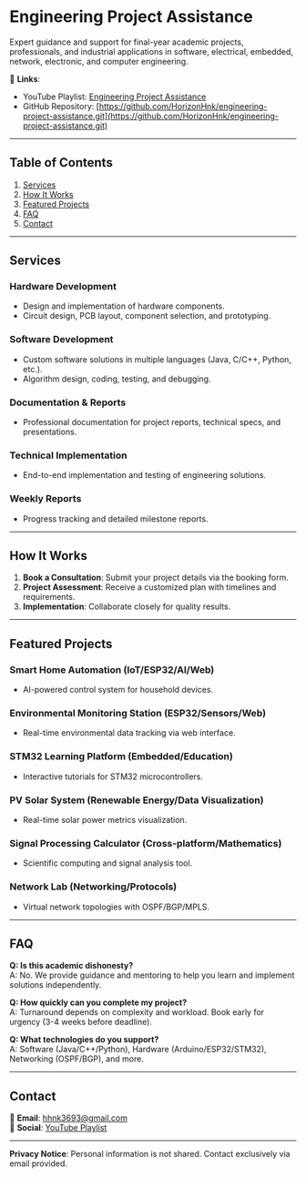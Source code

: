 # Engineering Project Assistance

Expert guidance and support for final-year academic projects, professionals, and industrial applications in software, electrical, embedded, network, electronic, and computer engineering.

🔗 **Links**:
- YouTube Playlist: [Engineering Project Assistance](https://www.youtube.com/playlist?list=PLrZbkNpNVSwyFKBWqtk3LRIRVwC0O6Idn)
- GitHub Repository: [https://github.com/HorizonHnk/engineering-project-assistance.git](https://github.com/HorizonHnk/engineering-project-assistance.git)

---

## Table of Contents
1. [Services](#services)
2. [How It Works](#how-it-works)
3. [Featured Projects](#featured-projects)
4. [FAQ](#faq)
5. [Contact](#contact)

---

## Services
### Hardware Development
- Design and implementation of hardware components.
- Circuit design, PCB layout, component selection, and prototyping.

### Software Development
- Custom software solutions in multiple languages (Java, C/C++, Python, etc.).
- Algorithm design, coding, testing, and debugging.

### Documentation & Reports
- Professional documentation for project reports, technical specs, and presentations.

### Technical Implementation
- End-to-end implementation and testing of engineering solutions.

### Weekly Reports
- Progress tracking and detailed milestone reports.

---

## How It Works
1. **Book a Consultation**: Submit your project details via the booking form.
2. **Project Assessment**: Receive a customized plan with timelines and requirements.
3. **Implementation**: Collaborate closely for quality results.

---

## Featured Projects
### Smart Home Automation (IoT/ESP32/AI/Web)
- AI-powered control system for household devices.

### Environmental Monitoring Station (ESP32/Sensors/Web)
- Real-time environmental data tracking via web interface.

### STM32 Learning Platform (Embedded/Education)
- Interactive tutorials for STM32 microcontrollers.

### PV Solar System (Renewable Energy/Data Visualization)
- Real-time solar power metrics visualization.

### Signal Processing Calculator (Cross-platform/Mathematics)
- Scientific computing and signal analysis tool.

### Network Lab (Networking/Protocols)
- Virtual network topologies with OSPF/BGP/MPLS.

---

## FAQ
**Q: Is this academic dishonesty?**  
A: No. We provide guidance and mentoring to help you learn and implement solutions independently.

**Q: How quickly can you complete my project?**  
A: Turnaround depends on complexity and workload. Book early for urgency (3-4 weeks before deadline).

**Q: What technologies do you support?**  
A: Software (Java/C++/Python), Hardware (Arduino/ESP32/STM32), Networking (OSPF/BGP), and more.

---

## Contact
📧 **Email**: hhnk3693@gmail.com   
📌 **Social**: [YouTube Playlist](https://www.youtube.com/playlist?list=PLrZbkNpNVSwyFKBWqtk3LRIRVwC0O6Idn)

---

**Privacy Notice**: Personal information is not shared. Contact exclusively via email provided.
